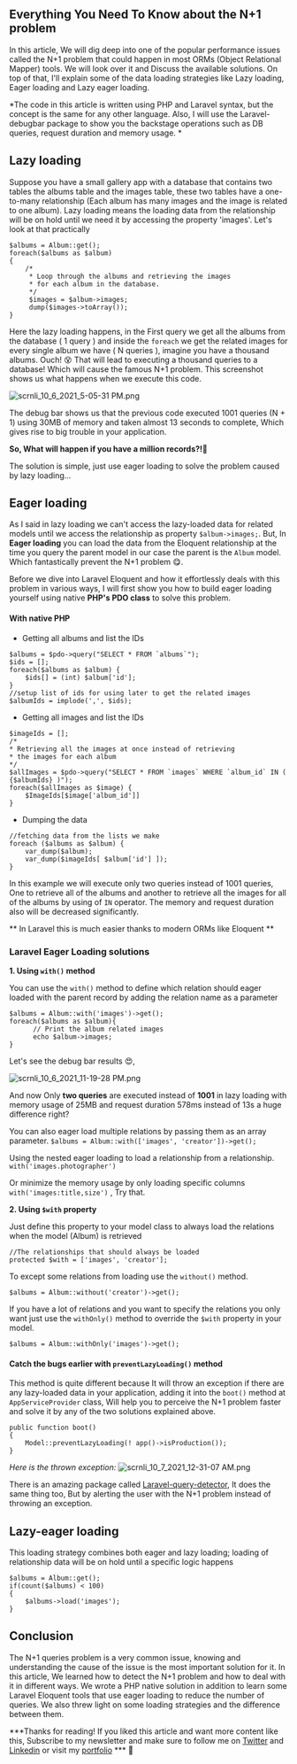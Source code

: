 ## Everything You Need To Know about the N+1 problem

In this article, We will dig deep into one of the popular performance issues called the N+1 problem that could happen in most ORMs (Object Relational Mapper) tools. We will look over it and Discuss the available solutions. On top of that, I'll explain some of the data loading strategies like Lazy loading, Eager loading and Lazy eager loading.

*The code in this article is written using PHP and Laravel syntax, but the concept is the same for any other language. Also, I will use the Laravel-debugbar package to show you the backstage operations such as DB queries, request duration and memory usage.
*

## Lazy loading

Suppose you have a small gallery app with a database that contains two tables the albums table and the images table, these two tables have a one-to-many relationship (Each album has many images and the image is related to one album). Lazy loading means the loading data from the relationship will be on hold until we need it by accessing the property 'images'. Let's look at that practically
```
$albums = Album::get();
foreach($albums as $album) 
{
    /*
     * Loop through the albums and retrieving the images 
     * for each album in the database.
     */
     $images = $album->images;
     dump($images->toArray());
}
``` 
Here the lazy loading happens, in the First query we get all the albums from the database ( 1 query ) and inside the `foreach` we get the related images for every single album we have ( N queries ), imagine you have a thousand albums. Ouch! 😵 That will lead to executing a thousand queries to a database!  Which will cause the famous N+1 problem. This screenshot shows us what happens when we execute this code.

![scrnli_10_6_2021_5-05-31 PM.png](https://cdn.hashnode.com/res/hashnode/image/upload/v1633532682335/KLf6__iPD.png)

The debug bar shows us that the previous code executed 1001 queries (N + 1) using 30MB of memory and taken almost 13 seconds to complete, Which gives rise to big trouble in your application.

**So, What will happen if you have a million records?!**🤔

The solution is simple, just use eager loading to solve the problem caused by lazy loading... 

## Eager loading

As I said in lazy loading we can't access the lazy-loaded data for related models until we access the relationship as property `$album->images;`.
But, In **Eager loading** you can load the data from the Eloquent relationship at the time you query the parent model in our case the parent is the `Album` model. Which fantastically prevent the N+1 problem 😋.

Before we dive into Laravel Eloquent and how it effortlessly deals with this problem in various ways, I will first show you how to build eager loading yourself using native **PHP's PDO class** to solve this problem. 

#### With native PHP

- Getting all albums and list the IDs 

```
$albums = $pdo->query("SELECT * FROM `albums`");
$ids = [];
foreach($albums as $album) {
    $ids[] = (int) $album['id'];
}
//setup list of ids for using later to get the related images
$albumIds = implode(',', $ids);

```

- Getting all images and list the IDs

```
$imageIds = [];
/*
* Retrieving all the images at once instead of retrieving 
* the images for each album
*/
$allImages = $pdo->query("SELECT * FROM `images` WHERE `album_id` IN ( {$albumIds} )");
foreach($allImages as $image) {
    $ImageIds[$image['album_id']]
}
```
- Dumping the data

```
//fetching data from the lists we make
foreach ($albums as $album) {
    var_dump($album);
    var_dump($imageIds[ $album['id'] ]);
}
```

In this example we will execute only two queries instead of 1001 queries, One to retrieve all of the albums and another to retrieve all the images for all of the albums by using of `IN` operator. The memory and request duration also will be decreased significantly.

** In Laravel this is much easier thanks to modern ORMs like Eloquent **


### Laravel Eager Loading solutions


**1.  Using `with()` method**

You can use the `with()` method to define which relation should eager loaded with the parent record
by adding the relation name as a parameter

```
$albums = Album::with('images')->get();
foreach($albums as $album){
      // Print the album related images
      echo $album->images;
}
```
Let's see the debug bar results 😍, 

![scrnli_10_6_2021_11-19-28 PM.png](https://cdn.hashnode.com/res/hashnode/image/upload/v1633555108667/Ak9TKz7wB.png)

And now Only **two queries** are executed instead of **1001** in lazy loading with memory usage of 25MB and request duration 578ms instead of 13s a huge difference right?


You can also eager load multiple relations by passing them as an array parameter. 
`$albums = Album::with(['images', 'creator'])->get();`

Using the nested eager loading to load a relationship from a relationship. `with('images.photographer')` 

Or minimize the memory usage by only loading specific columns `with('images:title,size')` ,
Try that.


**2.  Using `$with` property**

Just define this property to your model class to always load the relations when the model (Album) is retrieved

```
//The relationships that should always be loaded
protected $with = ['images', 'creator'];
```
To except some relations from loading use the `without()` method. 
```
$albums = Album::without('creator')->get();
```

If you have a lot of relations and you want to specify the relations you only want just use the `withOnly()` method to override the `$with` property in your model. 
```
$albums = Album::withOnly('images')->get();
```



 #### Catch the bugs earlier with `preventLazyLoading()` method

This method is quite different because It will throw an exception if there are any lazy-loaded data in your application, adding it into the `boot()` method at `AppServiceProvider` class, Will help you to perceive the N+1 problem faster and solve it by any of the two solutions explained above.

```
public function boot()
{
    Model::preventLazyLoading(! app()->isProduction());
}
```

*Here is the thrown exception:*
![scrnli_10_7_2021_12-31-07 AM.png](https://cdn.hashnode.com/res/hashnode/image/upload/v1633560016172/2zfZbVfJc.png)

There is an amazing package called  [Laravel-query-detector](https://github.com/beyondcode/laravel-query-detector), It does the same thing too, But by alerting the user with the N+1 problem instead of throwing an exception.


## Lazy-eager loading

This loading strategy combines both eager and lazy loading; loading of relationship data will be on hold until a specific logic happens 

```
$albums = Album::get();
if(count($albums) < 100)
{
    $albums->load('images');
}
```

## Conclusion

The N+1 queries problem is a very common issue, knowing and understanding the cause of the issue is the most important solution for it. In this article, We learned how to detect the N+1 problem and how to deal with it in different ways. We wrote a PHP native solution in addition to learn some Laravel Eloquent tools that use eager loading to reduce the number of queries. We also threw light on some loading strategies and the difference between them.


***Thanks for reading! If you liked this article and want more content like this, Subscribe to my newsletter and make sure to follow me on  [Twitter](https://twitter.com/Sala7JR) and [Linkedin](https://www.linkedin.com/in/salah96/) or visit my  [portfolio](https://www.mohammedsalah.co) *** 👋

